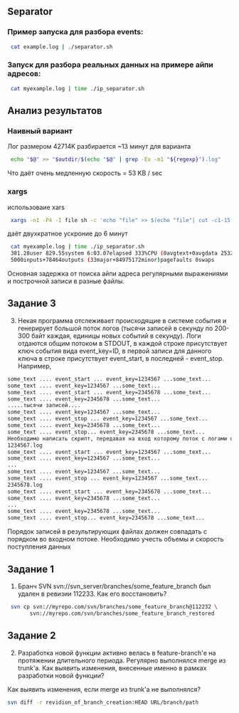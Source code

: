 ## Separator

### Пример запуска для разбора events:

```bash
 cat example.log | ./separator.sh
```

### Запуск для разбора реальных данных на примере айпи адресов:
```bash
 cat myexample.log | time ./ip_separator.sh
```

## Анализ результатов

### Наивный вариант
Лог размером 42714K разбирается ~13 минут для варианта
```bash
 echo "$@" >> "$outdir/$(echo "$@" | grep -Eo -m1 "${regexp}").log"
```
Что даёт очень медленную скорость = 53 KB / sec

### xargs
использоваие xars 
```bash
 xargs -n1 -P4 -I file sh -c 'echo "file" >> $(echo "file"| cut -c1-15 | grep -Eo -m1 "([0-9]{1,3}[\.]){3}[0-9]{1,3}").log'
```
даёт двухкратное ускроние до 6 минут

```bash
 cat myexample.log | time ./ip_separator.sh
 381.28user 829.55system 6:03.07elapsed 333%CPU (0avgtext+0avgdata 2532maxresident)k
 5000inputs+78464outputs (33major+84975172minor)pagefaults 0swaps
```
 
Основная задержка от поиска айпи адреса регулярными выражениями и построчной записи в разные файлы.

## Задание 3

3. Некая программа отслеживает происходящие в системе события и генерирует большой поток логов (тысячи записей в секунду по 200-300 байт каждая, единицы новых событий в секунду). Логи отдаются общим потоком в STDOUT, в каждой строке присутствует ключ события вида event_key=ID, в первой записи для данного ключа в строке присутствует event_start, в последней - event_stop.
Например,
```bash
some_text .... event_start ... event_key=1234567 ...some_text...
some_text .... event_key=1234567 ...some_text...
some_text .... event_start ... event_key=2345678 ...some_text...
some_text .... event_key=2345678 ...some_text...
.....тысячи записей....
some_text .... event_key=1234567 ...some_text...
some_text .... event_stop ... event_key=1234567 ...some_text...
some_text .... event_key=2345678 ...some_text...
some_text .... event_stop... event_key=2345678 ...some_text...
Необходимо написать скрипт, передавая на вход которому поток с логами о событиях, на выходе получим сгруппированные по событиям файлы - по одному на каждое событие. Для примера выше получим два файла -
1234567.log
some_text .... event_start ... event_key=1234567 ...some_text...
some_text .... event_key=1234567 ...some_text...
...
some_text .... event_key=1234567 ...some_text...
some_text .... event_stop ... event_key=1234567 ...some_text...
2345678.log
some_text .... event_start ... event_key=2345678 ...some_text...
some_text .... event_key=2345678 ...some_text...
...
some_text .... event_key=2345678 ...some_text...
some_text .... event_stop... event_key=2345678 ...some_text...
```

Порядок записей в результирующих файлах должен совпадать с порядком во входном потоке. Необходимо учесть объемы и скорость поступления данных

## Задание 1

1. Бранч SVN svn://svn_server/branches/some_feature_branch был удален в ревизии 112233. Как его восстановить?


```bash
 svn cp svn://myrepo.com/svn/branches/some_feature_branch@112232 \
       svn://myrepo.com/svn/branches/some_feature_branch_restored
```

## Задание 2

2. Разработка новой функции активно велась в feature-branch'е на протяжении длительного периода. Регулярно выполнялся merge из trunk'а. Как выявить изменения, внесенные именно в рамках разработки новой функции?


Как выявить изменения, если merge из trunk'а не выполнялся?

```bash
svn diff -r revidion_of_branch_creation:HEAD URL/branch/path
```



